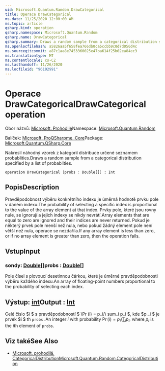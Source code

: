 ```yaml
---
uid: Microsoft.Quantum.Random.DrawCategorical
title: Operace DrawCategorical
ms.date: 11/25/2020 12:00:00 AM
ms.topic: article
qsharp.kind: operation
qsharp.namespace: Microsoft.Quantum.Random
qsharp.name: DrawCategorical
qsharp.summary: Draws a random sample from a categorical distribution specified by a list of probablities.
ms.openlocfilehash: a5826aa5f658fea766db0ca5ccbb9c0d7d056d4c
ms.sourcegitcommit: a87c1aa8e7453360025e47ba614f25b02ea84ec3
ms.translationtype: MT
ms.contentlocale: cs-CZ
ms.lasthandoff: 11/26/2020
ms.locfileid: "96192991"
---
```

# <a name="drawcategorical-operation"></a><span data-ttu-id="a01b4-102">Operace DrawCategorical</span><span class="sxs-lookup"><span data-stu-id="a01b4-102">DrawCategorical operation</span></span>

<span data-ttu-id="a01b4-103">Obor názvů: [Microsoft. Prohodile](xref:Microsoft.Quantum.Random)</span><span class="sxs-lookup"><span data-stu-id="a01b4-103">Namespace: [Microsoft.Quantum.Random](xref:Microsoft.Quantum.Random)</span></span>

<span data-ttu-id="a01b4-104">Balíček: [Microsoft. ProQSharpme. Core](https://nuget.org/packages/Microsoft.Quantum.QSharp.Core)</span><span class="sxs-lookup"><span data-stu-id="a01b4-104">Package: [Microsoft.Quantum.QSharp.Core](https://nuget.org/packages/Microsoft.Quantum.QSharp.Core)</span></span>


<span data-ttu-id="a01b4-105">Nakreslí náhodný vzorek z kategorií distribuce určené seznamem probablities.</span><span class="sxs-lookup"><span data-stu-id="a01b4-105">Draws a random sample from a categorical distribution specified by a list of probablities.</span></span>

```qsharp
operation DrawCategorical (probs : Double[]) : Int
```


## <a name="description"></a><span data-ttu-id="a01b4-106">Popis</span><span class="sxs-lookup"><span data-stu-id="a01b4-106">Description</span></span>

<span data-ttu-id="a01b4-107">Pravděpodobnost výběru konkrétního indexu je úměrná hodnotě prvku pole v daném indexu.</span><span class="sxs-lookup"><span data-stu-id="a01b4-107">The probability of selecting a specific index is proportional to the value of the array element at that index.</span></span>
<span data-ttu-id="a01b4-108">Prvky pole, které jsou rovny nule, se ignorují a jejich indexy se nikdy nevrátí.</span><span class="sxs-lookup"><span data-stu-id="a01b4-108">Array elements that are equal to zero are ignored and their indices are never returned.</span></span> <span data-ttu-id="a01b4-109">Pokud je některý prvek pole menší než nula, nebo pokud žádný element pole není větší než nula, operace se nezdařila.</span><span class="sxs-lookup"><span data-stu-id="a01b4-109">If any array element is less than zero, or if no array element is greater than zero, then the operation fails.</span></span>

## <a name="input"></a><span data-ttu-id="a01b4-110">Vstup</span><span class="sxs-lookup"><span data-stu-id="a01b4-110">Input</span></span>

### <a name="probs--double"></a><span data-ttu-id="a01b4-111">sondy: [Double](xref:microsoft.quantum.lang-ref.double)[]</span><span class="sxs-lookup"><span data-stu-id="a01b4-111">probs : [Double](xref:microsoft.quantum.lang-ref.double)[]</span></span>

<span data-ttu-id="a01b4-112">Pole čísel s plovoucí desetinnou čárkou, které je úměrné pravděpodobnosti výběru každého indexu.</span><span class="sxs-lookup"><span data-stu-id="a01b4-112">An array of floating-point numbers proportional to the probability of selecting each index.</span></span>



## <a name="output--int"></a><span data-ttu-id="a01b4-113">Výstup: [int](xref:microsoft.quantum.lang-ref.int)</span><span class="sxs-lookup"><span data-stu-id="a01b4-113">Output : [Int](xref:microsoft.quantum.lang-ref.int)</span></span>

<span data-ttu-id="a01b4-114">Celé číslo $i $ s pravděpodobností $ \Pr (i) = p_i/\ sum_i p_i $, kde $p _i $ je prvek $i $ th `probs` .</span><span class="sxs-lookup"><span data-stu-id="a01b4-114">An integer $i$ with probability $\Pr(i) = p_i / \sum_i p_i$, where $p_i$ is the $i$th element of `probs`.</span></span>

## <a name="see-also"></a><span data-ttu-id="a01b4-115">Viz také</span><span class="sxs-lookup"><span data-stu-id="a01b4-115">See Also</span></span>

- [<span data-ttu-id="a01b4-116">Microsoft. prohodilá. CategoricalDistribution</span><span class="sxs-lookup"><span data-stu-id="a01b4-116">Microsoft.Quantum.Random.CategoricalDistribution</span></span>](xref:Microsoft.Quantum.Random.CategoricalDistribution)